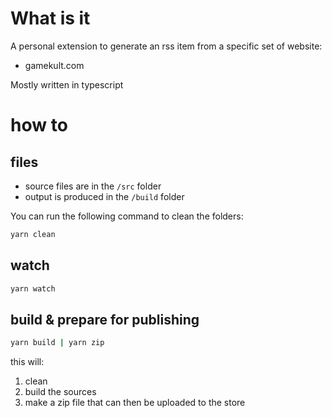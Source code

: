 # What is it

A personal extension to generate an rss item from a specific set of website:
- gamekult.com

Mostly written in typescript

# how to
## files
- source files are in the `/src` folder
- output is produced in the `/build` folder

You can run the following command to clean the folders:
```sh
yarn clean
```

## watch
```sh
yarn watch
```

## build & prepare for publishing
```sh
yarn build | yarn zip
```
this will:
1. clean
2. build the sources
3. make a zip file that can then be uploaded to the store
